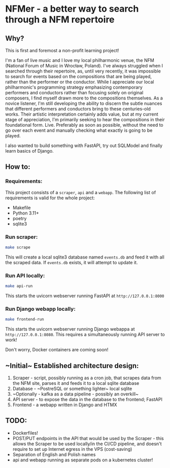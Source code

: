 # NFMer - a better way to search through a NFM repertoire

## Why?
This is first and foremost a non-profit learning project!

I'm a fan of live music and I love my local philharmonic venue, the NFM
(National Forum of Music in Wrocław, Poland). I've always struggled when I
searched through their repertoire, as, until very recently, it was impossible
to search for events based on the compositions that are being played, rather
than the performer or the conductor. While I appreciate our local
philharmonic's programming strategy emphasizing contemporary performers and
conductors rather than focusing solely on original composers, I find myself
drawn more to the compositions themselves. As a novice listener, I'm still
developing the ability to discern the subtle nuances that different performers
and conductors bring to these centuries-old works. Their artistic
interpretation certainly adds value, but at my current stage of appreciation,
I'm primarily seeking to hear the compositions in their foundational form.
Live. Preferably as soon as possible, without the need to go over each event
and manually checking what exactly is going to be played.


I also wanted to build something with FastAPI, try out SQLModel and finally learn basics of Django.


## How to:
### Requirements:
This project consists of a `scraper`, `api` and a `webapp`. The following list of requirements is valid for the whole project:
* Makefile
* Python 3.11+
* poetry
* sqlite3

### Run scraper:
```bash
make scrape
```
This will create a local sqlite3 database named `events.db` and feed it with all the scraped data. If `events.db` exists, it will attempt to update it.

### Run API locally:
``` bash
make api-run
```
This starts the uvicorn webserver running FastAPI at `http://127.0.0.1:8000`


### Run Django webapp locally:
``` bash
make frontend-run
```
This starts the uvicorn webserver running Django webappa at `http://127.0.0.1:8080`. This requires a simultaneously running API server to work!

Don't worry, Docker containers are coming soon!


## ~Initial~ Established architecture design:

1. Scraper - script, possibly running as a cron job, that scrapes data from the NFM site, parses it and feeds it to a local sqlite database
2. Database - ~PostreSQL or something lighter~ local sqlite
3. ~Optionally - kafka as a data pipeline - possibly an overkill~
4. API server - to expose the data in the database to the frontend; FastAPI
5. Frontend - a webapp written in Django and HTMX


## TODO:
* Dockerfiles!
* POST/PUT endpoints in the API that would be used by the Scraper - this allows the Scraper to be used locally/in the CI/CD pipeline, and doesn't require to set up Internet egress in the VPS (cost-saving)
* Separation of English and Polish names
* api and webapp running as separate pods on a kubernetes cluster!
